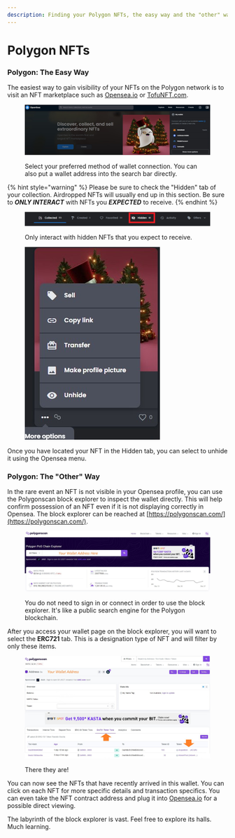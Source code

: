 ```yaml
---
description: Finding your Polygon NFTs, the easy way and the "other" way
---
```


# Polygon NFTs

### Polygon: The Easy Way

The easiest way to gain visibility of your NFTs on the Polygon network is to visit an NFT marketplace such as [Opensea.io](https://opensea.io/) or [TofuNFT.com](https://tofunft.com/).

<figure><img src="../../../.gitbook/assets/halofi-polygon-nfts-1.jpeg" alt=""><figcaption><p>Select your preferred method of wallet connection. You can also put a wallet address into the search bar directly.</p></figcaption></figure>

{% hint style="warning" %}
Please be sure to check the "Hidden" tab of your collection. Airdropped NFTs will usually end up in this section. Be sure to _**ONLY INTERACT**_ with NFTs you _**EXPECTED**_ to receive.
{% endhint %}



<figure><img src="../../../.gitbook/assets/halofi-polygon-nfts-hidden.jpeg" alt=""><figcaption><p>Only interact with hidden NFTs that you expect to receive.</p></figcaption></figure>

<figure><img src="../../../.gitbook/assets/halofi-polygon-nfts-unhide.jpeg" alt=""><figcaption></figcaption></figure>

Once you have located your NFT in the Hidden tab, you can select to unhide it using the Opensea menu.

### Polygon: The "Other" Way

In the rare event an NFT is not visible in your Opensea profile, you can use the Polygonscan block explorer to inspect the wallet directly. This will help confirm possession of an NFT even if it is not displaying correctly in Opensea. The block explorer can be reached at [https://polygonscan.com/](https://polygonscan.com/).

<figure><img src="../../../.gitbook/assets/halofi-polygon-nfts-polyscan-1.jpeg" alt=""><figcaption><p>You do not need to sign in or connect in order to use the block explorer. It's like a public search engine for the Polygon blockchain.</p></figcaption></figure>

After you access your wallet page on the block explorer, you will want to select the **ERC721** tab. This is a designation type of NFT and will filter by only these items.

<figure><img src="../../../.gitbook/assets/halofi-polygon-nfts-polyscan-2.jpeg" alt=""><figcaption><p>There they are!</p></figcaption></figure>

You can now see the NFTs that have recently arrived in this wallet. You can click on each NFT for more specific details and transaction specifics. You can even take the NFT contract address and plug it into [Opensea.io](https://www.opensea.io) for a possible direct viewing.

The labyrinth of the block explorer is vast. Feel free to explore its halls. Much learning.
